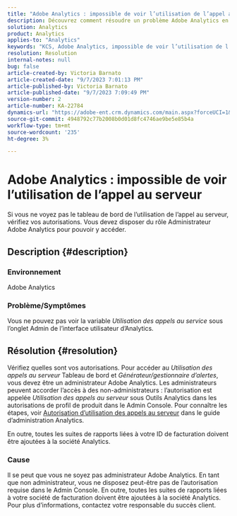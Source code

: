 ```yaml
---
title: "Adobe Analytics : impossible de voir l’utilisation de l’appel au serveur"
description: Découvrez comment résoudre un problème Adobe Analytics en raison duquel vous ne pouvez pas voir l’utilisation de l’appel au serveur. Vérifiez vos autorisations.
solution: Analytics
product: Analytics
applies-to: "Analytics"
keywords: "KCS, Adobe Analytics, impossible de voir l’utilisation de l’appel au serveur, autorisations"
resolution: Resolution
internal-notes: null
bug: false
article-created-by: Victoria Barnato
article-created-date: "9/7/2023 7:01:13 PM"
article-published-by: Victoria Barnato
article-published-date: "9/7/2023 7:09:49 PM"
version-number: 2
article-number: KA-22784
dynamics-url: "https://adobe-ent.crm.dynamics.com/main.aspx?forceUCI=1&pagetype=entityrecord&etn=knowledgearticle&id=b7be0ee5-b04d-ee11-be6e-6045bd006704"
source-git-commit: 4948792c77b2008b0d01d8fc4746ae9be5e85b4a
workflow-type: tm+mt
source-wordcount: '235'
ht-degree: 3%

---
```


# Adobe Analytics : impossible de voir l’utilisation de l’appel au serveur


Si vous ne voyez pas le tableau de bord de l’utilisation de l’appel au serveur, vérifiez vos autorisations. Vous devez disposer du rôle Administrateur Adobe Analytics pour pouvoir y accéder.

## Description {#description}


### Environnement

Adobe Analytics

### Problème/Symptômes

Vous ne pouvez pas voir la variable *Utilisation des appels au service* sous l’onglet Admin de l’interface utilisateur d’Analytics.


## Résolution {#resolution}


Vérifiez quelles sont vos autorisations. Pour accéder au *Utilisation des appels au serveur* Tableau de bord et *Générateur/gestionnaire d’alertes*, vous devez être un administrateur Adobe Analytics. Les administrateurs peuvent accorder l’accès à des non-administrateurs : l’autorisation est appelée *Utilisation des appels au serveur* sous Outils Analytics dans les autorisations de profil de produit dans le Admin Console. Pour connaître les étapes, voir [Autorisation d’utilisation des appels au serveur](https://experienceleague.adobe.com/docs/analytics/admin/admin-tools/server-call-usage/overage-overview.html?lang=en#section_FCC58EB635954A32990D4E67B52B4369) dans le guide d’administration Analytics.

En outre, toutes les suites de rapports liées à votre ID de facturation doivent être ajoutées à la société Analytics.

### Cause

Il se peut que vous ne soyez pas administrateur Adobe Analytics. En tant que non administrateur, vous ne disposez peut-être pas de l’autorisation requise dans le Admin Console. En outre, toutes les suites de rapports liées à votre société de facturation doivent être ajoutées à la société Analytics. Pour plus d’informations, contactez votre responsable du succès client.
